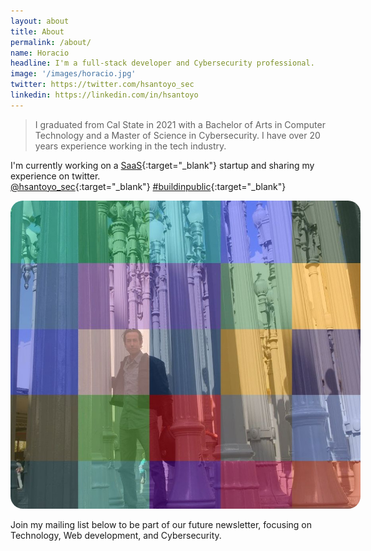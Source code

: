 ```yaml
---
layout: about
title: About
permalink: /about/
name: Horacio
headline: I'm a full-stack developer and Cybersecurity professional.
image: '/images/horacio.jpg'
twitter: https://twitter.com/hsantoyo_sec
linkedin: https://linkedin.com/in/hsantoyo
---
```


> I graduated from Cal State in 2021 with a Bachelor of Arts in Computer Technology and a Master of Science in Cybersecurity. I have over 20 years experience working in the tech industry.

I'm currently working on a [SaaS](https://nefcloud.com){:target="_blank"} startup and sharing my experience on twitter.<br>
[@hsantoyo_sec](https://twitter.com/hsantoyo_sec){:target="_blank"} [#buildinpublic](https://twitter.com/hashtag/buildinpublic){:target="_blank"}

<div class="gallery-box">
  <div class="gallery">
    <img src="/images/horacio_lacma2.jpg" loading="lazy" style="    max-width: 35rem;
    border-radius: 20px;">
  </div>
</div>

Join my mailing list below to be part of our future newsletter, focusing on Technology, Web development, and Cybersecurity.
